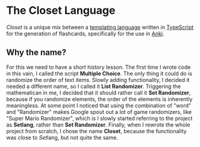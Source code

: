 # The Closet Language

*Closet* is a unique mix between a [templating language](https://en.wikipedia.org/wiki/Template_processor) written in [TypeScript](https://www.typescriptlang.org/) for the generation of flashcards, specifically for the use in [Anki](https://apps.ankiweb.net/).

## Why the name?

For this we need to have a short history lesson.
The first time I wrote code in this vain, I called the script __Multiple Choice__.
The only thing it could do is randomize the order of text items.
Slowly adding functionality, I decided it needed a different name, so I called it __List Randomizer__.
Triggering the mathematican in me, I decided that it should rather call it __Set Randomizer__, because if you randomize elements, the order of the elements is inherently meaningless.
At some point I noticed that using the combination of "word" and "Randomizer" makes Google spout out a lot of game randomizers, like "Super Mario Randomizer", which is I slowly started referring to the project as __Setlang__, rather than __Set Randomizer__.
Finally, when I rewrote the whole project from scratch, I chose the name __Closet__, because the functionality was *clo*se to *Set*lang, but not quite the same.

